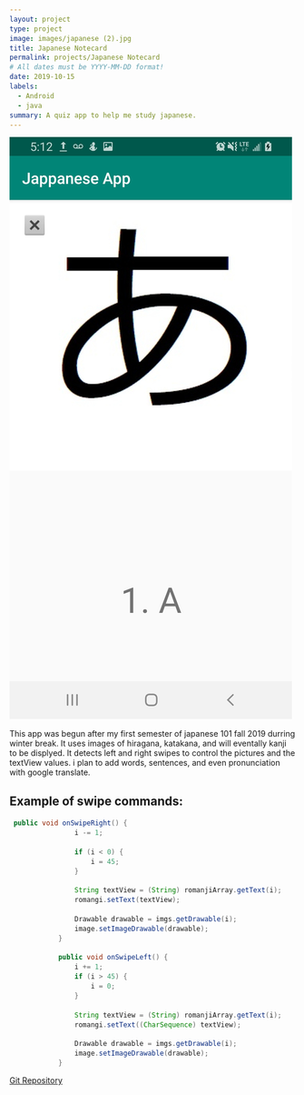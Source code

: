 ```yaml
---
layout: project
type: project
image: images/japanese (2).jpg
title: Japanese Notecard
permalink: projects/Japanese Notecard
# All dates must be YYYY-MM-DD format!
date: 2019-10-15
labels:
  - Android
  - java
summary: A quiz app to help me study japanese.
---
```



<img class="ui medium right floated rounded image" src="../images/jap2.jpg">

This app was begun after my first semester of japanese 101 fall 2019 durring winter break. It uses images of hiragana, katakana, and will eventally kanji to be displyed. It detects left and right swipes to control the pictures and the textView values. i plan to add words, sentences, and even pronunciation with google translate.

Example of swipe commands:
---

```Java
 public void onSwipeRight() {  
                i -= 1;

                if (i < 0) {
                    i = 45;
                }

                String textView = (String) romanjiArray.getText(i);
                romangi.setText(textView);

                Drawable drawable = imgs.getDrawable(i);
                image.setImageDrawable(drawable);
            }

            public void onSwipeLeft() {
                i += 1;
                if (i > 45) {
                    i = 0;
                }

                String textView = (String) romanjiArray.getText(i);
                romangi.setText((CharSequence) textView);

                Drawable drawable = imgs.getDrawable(i);
                image.setImageDrawable(drawable);  
            }
```

[Git Repository](https://github.com/derekasola/Jappanese-App)
